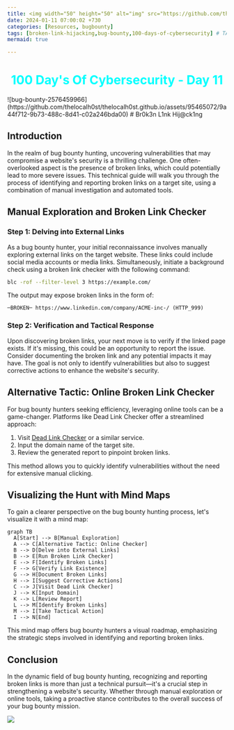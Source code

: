 ```yaml
---
title: <img width="50" height="50" alt="img" src="https://github.com/thelocalh0st/thelocalh0st.github.io/assets/95465072/9a44f712-9b73-488c-8d41-c02a246bda00">Broken Link Hijacking
date: 2024-01-11 07:00:02 +730
categories: [Resources, bugbounty]
tags: [broken-link-hijacking,bug-bounty,100-days-of-cybersecurity] # TAG names should always be lowercase
mermaid: true

---
```





<h1 style="color: cyan; text-align: center">100 Day's Of Cybersecurity - Day 11</h1>
![bug-bounty-2576459966](https://github.com/thelocalh0st/thelocalh0st.github.io/assets/95465072/9a44f712-9b73-488c-8d41-c02a246bda00)
# Br0k3n L1nk Hij@ck1ng

## Introduction

In the realm of bug bounty hunting, uncovering vulnerabilities that may compromise a website's security is a thrilling challenge. One often-overlooked aspect is the presence of broken links, which could potentially lead to more severe issues. This technical guide will walk you through the process of identifying and reporting broken links on a target site, using a combination of manual investigation and automated tools.

## Manual Exploration and Broken Link Checker

### Step 1: Delving into External Links

As a bug bounty hunter, your initial reconnaissance involves manually exploring external links on the target website. These links could include social media accounts or media links. Simultaneously, initiate a background check using a broken link checker with the following command:

```bash
blc -rof --filter-level 3 https://example.com/
```

The output may expose broken links in the form of:

```plaintext
─BROKEN─ https://www.linkedin.com/company/ACME-inc-/ (HTTP_999)
```

### Step 2: Verification and Tactical Response

Upon discovering broken links, your next move is to verify if the linked page exists. If it's missing, this could be an opportunity to report the issue. Consider documenting the broken link and any potential impacts it may have. The goal is not only to identify vulnerabilities but also to suggest corrective actions to enhance the website's security.

## Alternative Tactic: Online Broken Link Checker

For bug bounty hunters seeking efficiency, leveraging online tools can be a game-changer. Platforms like Dead Link Checker offer a streamlined approach:

1. Visit [Dead Link Checker](https://www.deadlinkchecker.com/) or a similar service.
2. Input the domain name of the target site.
3. Review the generated report to pinpoint broken links.

This method allows you to quickly identify vulnerabilities without the need for extensive manual clicking.

## Visualizing the Hunt with Mind Maps

To gain a clearer perspective on the bug bounty hunting process, let's visualize it with a mind map:

```mermaid
graph TB
  A[Start] --> B[Manual Exploration]
  A --> C[Alternative Tactic: Online Checker]
  B --> D[Delve into External Links]
  B --> E[Run Broken Link Checker]
  E --> F[Identify Broken Links]
  F --> G[Verify Link Existence]
  G --> H[Document Broken Links]
  H --> I[Suggest Corrective Actions]
  C --> J[Visit Dead Link Checker]
  J --> K[Input Domain]
  K --> L[Review Report]
  L --> M[Identify Broken Links]
  M --> I[Take Tactical Action]
  I --> N[End]
```

This mind map offers bug bounty hunters a visual roadmap, emphasizing the strategic steps involved in identifying and reporting broken links.

## Conclusion

In the dynamic field of bug bounty hunting, recognizing and reporting broken links is more than just a technical pursuit—it's a crucial step in strengthening a website's security. Whether through manual exploration or online tools, taking a proactive stance contributes to the overall success of your bug bounty mission.

![](https://media.giphy.com/media/DAtJCG1t3im1G/giphy.gif)
